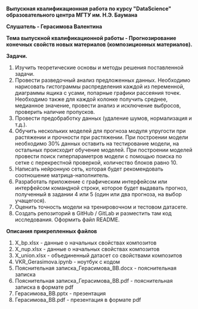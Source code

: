 **Выпускная квалификационная работа по курсу "DataScience" образовательного центра МГТУ им. Н.Э. Баумана**

**Слушатель - Герасимова Валентина**

**Тема выпускной квалификационной работы - Прогнозирование конечных свойств новых материалов (композиционных материалов).**

**Задачи.**
1)	Изучить теоретические основы и методы решения поставленной задачи.
2)	Провести разведочный анализ предложенных данных. Необходимо нарисовать гистограммы распределения каждой из переменной, диаграммы ящика с усами, попарные графики рассеяния точек. Необходимо также для каждой колонке получить среднее, медианное значение, провести анализ и исключение выбросов, проверить наличие пропусков.
3)	Провести предобработку данных (удаление шумов, нормализация и т.д.).
4)	Обучить нескольких моделей для прогноза модуля упругости при растяжении и прочности при растяжении. При построении модели необходимо 30% данных оставить на тестирование модели, на остальных происходит обучение моделей. При построении моделей провести поиск гиперпараметров модели с помощью поиска по сетке с перекрестной проверкой, количество блоков равно 10.
5)	Написать нейронную сеть, которая будет рекомендовать соотношение матрица-наполнитель. 
6)	Разработать приложение с графическим интерфейсом или интерфейсом командной строки, которое будет выдавать прогноз, полученный в задании 4 или 5 (один или два прогноза, на выбор учащегося).
7)	Оценить точность модели на тренировочном и тестовом датасете. 
8)	Создать репозиторий в GitHub / GitLab и разместить там код исследования. Оформить файл README.


**Описания прикрепленных файлов**
1. X_bp.xlsx - данные о начальных свойствах композитов
2. X_nup.xlsx - данные о начальных свойствах композитов
3. X_union.xlsx - объединенный датасет со свойствами композитов
4. VKR_Gerasimova.ipynb - ноутбук с кодом
5. Пояснительная записка_Герасимова_ВВ.docx - пояснительная записка
6. Пояснительная записка_Герасимова_ВВ.pdf - пояснительная записка в формате pdf
7. Герасимова_ВВ.pptx - презентация
8. Герасимова_ВВ.pdf - презентация в формате pdf
